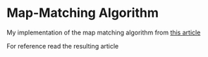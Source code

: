 # Map-Matching Algorithm

My implementation of the map matching algorithm from [this article](https://www.researchgate.net/publication/308856380_Fast_Hidden_Markov_Model_Map-Matching_for_Sparse_and_Noisy_Trajectories)

For reference read the resulting article
